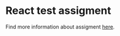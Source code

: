 # React test assigment
Find more information about assigment [here](https://deep-surf-d8d.notion.site/React-014caa1f25844f0db541050c54bd4d5d).